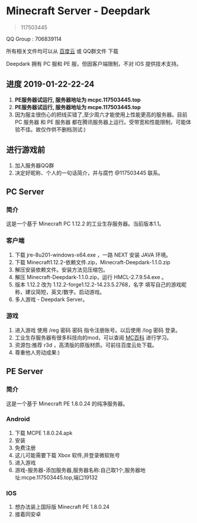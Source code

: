 # Minecraft Server - Deepdark 
> 117503445
    
QQ Group : 706839114
    
所有相关文件均可以从 [百度云](https://pan.baidu.com/s/1wxHs4_82EE-GoWCbGBxEmg) 或 QQ群文件 下载
    
Deepdark 拥有 PC 服和 PE 服，但因客户端限制，不对 IOS 提供技术支持。
## 进度 2019-01-22-22-24
1. **PE服务器试运行, 服务器地址为 mcpc.117503445.top**
2. **PE服务器试运行, 服务器地址为 mcpe.117503445.top**
3. 因为服主很伤心的把线买错了,至少周六才能使用上性能更高的服务器。目前 PC 服务器 和 PE 服务器 都在腾讯服务器上运行。受带宽和性能限制，可能体验不佳。故仅作供不删档测试:)

## 进行游戏前
    
1. 加入服务器QQ群
2. 决定好昵称、个人的一句话简介，并与腐竹 @117503445 联系。
    
## PC Server
### 简介
这是一个基于 Minecraft PC 1.12.2 的工业生存服务器。当前版本1.1。
### 客户端
    
1. 下载 jre-8u201-windows-x64.exe ，一路 NEXT 安装 JAVA 环境。
2. 下载 Minecraft1.12.2-依赖文件.zip，Minecraft-Deepdark-1.1.0.zip
3. 解压安装依赖文件。安装方法见压缩包。
4. 解压 Minecraft-Deepdark-1.1.0.zip，运行 HMCL-2.7.9.54.exe 。
5. 版本 1.12.2 改为 1.12.2-forge1.12.2-14.23.5.2768，名字 填写自己的游戏昵称，建议简短，英文/数字。启动游戏。
6. 多人游戏 - Deepdark Server。
    
### 游戏
    
1. 进入游戏 使用 /reg 密码 密码 指令注册账号。以后使用 /log 密码 登录。
2. 工业生存服务器有很多科技向的mod，可以查阅 [MC百科](https://www.mcmod.cn/) 进行学习。
3. 资源包:推荐 r3d ，高清版的原版材质。可前往百度云处下载。
4. 尊重他人劳动成果:)
    
## PE Server
### 简介
这是一个基于 Minecraft PE 1.8.0.24 的纯净服务器。
### Android
    
1. 下载 MCPE 1.8.0.24.apk
2. 安装
3. 免费注册
4. 这儿可能需要下载 Xbox 软件,并登录微软账号
5. 进入游戏
6. 游戏-服务器-添加服务器,服务器名称:自己取1个,服务器地址:mcpe.117503445.top,端口19132
    
### IOS
    
1. 想办法装上国际版 Minecraft PE 1.8.0.24
2. 接着同安卓
    
